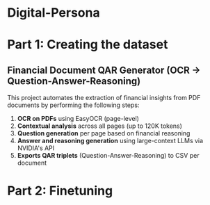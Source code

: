 # Digital-Persona

# Part 1: Creating the dataset

## Financial Document QAR Generator (OCR → Question-Answer-Reasoning)

This project automates the extraction of financial insights from PDF documents by performing the following steps:

1. **OCR on PDFs** using EasyOCR (page-level)
2. **Contextual analysis** across all pages (up to 120K tokens)
3. **Question generation** per page based on financial reasoning
4. **Answer and reasoning generation** using large-context LLMs via NVIDIA's API
5. **Exports QAR triplets** (Question-Answer-Reasoning) to CSV per document

# Part 2: Finetuning

